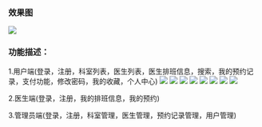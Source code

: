 ### 效果图
<img src="./image/yhx.gif"/>

### 功能描述：

1.用户端(登录，注册，科室列表，医生列表，医生排班信息，搜索，我的预约记录，支付功能，修改密码，我的收藏，个人中心)
<img src="./image/img_1.png"/>
<img src="./image/img_2.png"/>
<img src="./image/img_3.png"/>
<img src="./image/img_4.png"/>
<img src="./image/img_5.png"/>
<img src="./image/img_6.png"/>
<img src="./image/img_7.png"/>
<img src="./image/img_8.png"/>


2.医生端(登录，注册，我的排班信息，我的预约)

3.管理员端(登录，注册，科室管理，医生管理，预约记录管理，用户管理)